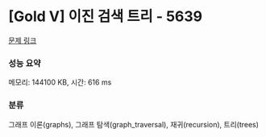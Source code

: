 # [Gold V] 이진 검색 트리 - 5639 

[문제 링크](https://www.acmicpc.net/problem/5639) 

### 성능 요약

메모리: 144100 KB, 시간: 616 ms

### 분류

그래프 이론(graphs), 그래프 탐색(graph_traversal), 재귀(recursion), 트리(trees)

